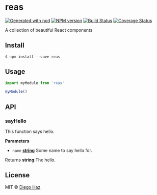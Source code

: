 # reas

[![Generated with nod](https://img.shields.io/badge/generator-nod-2196F3.svg?style=flat-square)](https://github.com/diegohaz/nod)
[![NPM version](https://img.shields.io/npm/v/reas.svg?style=flat-square)](https://npmjs.org/package/reas)
[![Build Status](https://img.shields.io/travis/diegohaz/reas/master.svg?style=flat-square)](https://travis-ci.org/diegohaz/reas) [![Coverage Status](https://img.shields.io/codecov/c/github/diegohaz/reas/master.svg?style=flat-square)](https://codecov.io/gh/diegohaz/reas/branch/master)

A collection of beautiful React components

## Install

    $ npm install --save reas

## Usage

```js
import myModule from 'reas'

myModule()
```

## API

<!-- Generated by documentation.js. Update this documentation by updating the source code. -->

### sayHello

This function says hello.

**Parameters**

-   `name` **[string](https://developer.mozilla.org/en-US/docs/Web/JavaScript/Reference/Global_Objects/String)** Some name to say hello for.

Returns **[string](https://developer.mozilla.org/en-US/docs/Web/JavaScript/Reference/Global_Objects/String)** The hello.

## License

MIT © [Diego Haz](https://github.com/diegohaz)
